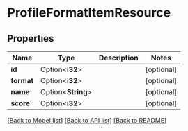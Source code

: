 # ProfileFormatItemResource

## Properties

Name | Type | Description | Notes
------------ | ------------- | ------------- | -------------
**id** | Option<**i32**> |  | [optional]
**format** | Option<**i32**> |  | [optional]
**name** | Option<**String**> |  | [optional]
**score** | Option<**i32**> |  | [optional]

[[Back to Model list]](../README.md#documentation-for-models) [[Back to API list]](../README.md#documentation-for-api-endpoints) [[Back to README]](../README.md)


